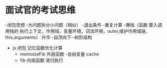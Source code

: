 # 面试官的考试思维

-闭包思想
    -大问题拆分小问题（相似）
    -退出条件
    -重复计算
    -爆栈（函数 要入调用栈的 执行上下文，作用域，变量环境，词法环境，outer,维护作用域链，this,arguments）
升华
    -自顶向下
    -树形结构

- js 闭包 记忆函数优化计算
    - memoizeFib 外层函数
    -自由变量 cache
    - fib 内层函数 递归执行